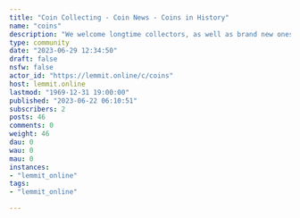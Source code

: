 ```yaml
---
title: "Coin Collecting - Coin News - Coins in History" 
name: "coins"
description: "We welcome longtime collectors, as well as brand new ones and non-collectors. Please read our pinned How-To Guide for important info on using..."
type: community
date: "2023-06-29 12:34:50"
draft: false
nsfw: false
actor_id: "https://lemmit.online/c/coins"
host: lemmit.online
lastmod: "1969-12-31 19:00:00"
published: "2023-06-22 06:10:51"
subscribers: 2
posts: 46
comments: 0
weight: 46
dau: 0
wau: 0
mau: 0
instances:
- "lemmit_online"
tags: 
- "lemmit_online"

---
```

